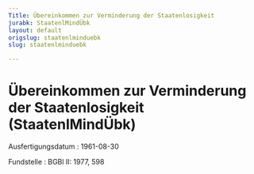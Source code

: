 ```yaml
---
Title: Übereinkommen zur Verminderung der Staatenlosigkeit
jurabk: StaatenlMindÜbk
layout: default
origslug: staatenlminduebk
slug: staatenlminduebk

---
```


# Übereinkommen zur Verminderung der Staatenlosigkeit (StaatenlMindÜbk)

Ausfertigungsdatum
:   1961-08-30

Fundstelle
:   BGBl II: 1977, 598

